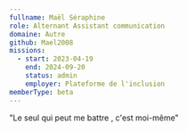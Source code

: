```yaml
---
fullname: Maël Séraphine
role: Alternant Assistant communication
domaine: Autre
github: Mael2008
missions:
  - start: 2023-04-19
    end: 2024-09-20
    status: admin
    employer: Plateforme de l'inclusion
memberType: beta
---
```


"Le seul qui peut me battre , c'est moi-même"
